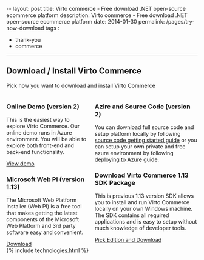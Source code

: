 ﻿--
layout: post
title: Virto commerce - Free download .NET open-source ecommerce platform
description: Virto commerce - Free download .NET open-source ecommerce platform
date: 2014-01-30
permalink: /pages/try-now-download
tags : 
- thank-you
- commerce
---
<article role="main" class="main">
	<div class="try-now download responsive">
		<h1 class="head-title">Download / Install Virto Commerce</h1>
		<p class="text">Pick how you want to download and install Virto Commerce</p>
		<div class="columns clearfix">
			<div class="column">
				<div class="block">
					<h3 class="title">Online Demo (version 2)</h3>
					<p class="text">This is the easiest way to explore Virto Commerce. Our online demo runs in Azure environment. You will be able to explore both front-end and back-end functionality.</p>
					<a class="button fill" href="/try-now/online-demo">View demo</a>
				</div>
				<div class="block">
					<h3 class="title">Microsoft Web PI (version 1.13)</h3>
					<p class="text">The Microsoft Web Platform Installer (Web PI) is a free tool that makes getting the latest components of the Microsoft Web Platform and 3rd party software easy and convenient.</p>
					<a class="button fill" href="http://www.microsoft.com/web/gallery/virtocommerce.aspx" target="_blank" rel="nofollow">Download</a>
				</div>
			</div>
			<div class="column">
				<div class="block">
					<h3 class="title">Azire and Source Code (version 2)</h3>
					<p class="text">You can download full source code and setup platform locally by following <a title="Fetting started Guide" href="http://docs.virtocommerce.com/display/vc2devguide/Source+Code+Getting+Started" target="_blank" rel="nofollow">source code getting started guide</a>&nbsp;or you can setup your own private and free azure environment by following <a href="http://docs.virtocommerce.com/display/vc2devguide/Deploy+from+GitHub+to+Microsoft+Cloud+Azure" target="_blank" rel="nofollow"> deploying to Azure</a> guide.</p>
				</div>
				<div class="block">
					<h3 class="title">Download Virto Commerce 1.13 SDK Package</h3>
					<p class="text">This is previous 1.13 version SDK allows you to install and run Virto Commerce locally on your own Windows machine. The SDK contains all required applications and is easy to setup without much knowledge of developer tools.</p>
					<a class="button fill" href="/download-sdk">Pick Edition and Download</a>
				</div>
			</div>
		</div>
	</div>
	{% include technologies.html %}
</article>
